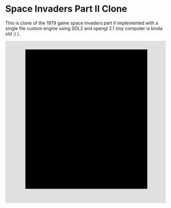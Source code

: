 # Space Invaders Part II Clone

This is clone of the 1979 game space invaders part II implemented with a single file custom 
engine using SDL2 and opengl 2.1 (my computer is kinda old :( ).

![splash_screen](img/splash.gif)
